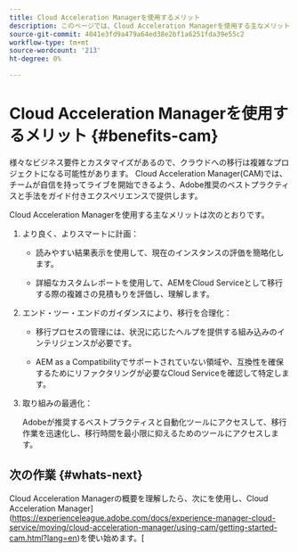 ```yaml
---
title: Cloud Acceleration Managerを使用するメリット
description: このページでは、Cloud Acceleration Managerを使用する主なメリットについて説明します。
source-git-commit: 4041e3fd9a479a64ed38e2bf1a6251fda39e55c2
workflow-type: tm+mt
source-wordcount: '213'
ht-degree: 0%

---
```



# Cloud Acceleration Managerを使用するメリット {#benefits-cam}

様々なビジネス要件とカスタマイズがあるので、クラウドへの移行は複雑なプロジェクトになる可能性があります。 Cloud Acceleration Manager(CAM)では、チームが自信を持ってライブを開始できるよう、Adobe推奨のベストプラクティスと手法をガイド付きエクスペリエンスで提供します。

Cloud Acceleration Managerを使用する主なメリットは次のとおりです。

1. より良く、よりスマートに計画：

   * 読みやすい結果表示を使用して、現在のインスタンスの評価を簡略化します。

   * 詳細なカスタムレポートを使用して、AEMをCloud Serviceとして移行する際の複雑さの見積もりを評価し、理解します。

1. エンド・ツー・エンドのガイダンスにより、移行を合理化：

   * 移行プロセスの管理には、状況に応じたヘルプを提供する組み込みのインテリジェンスが必要です。

   * AEM as a Compatibilityでサポートされていない領域や、互換性を確保するためにリファクタリングが必要なCloud Serviceを確認して特定します。

1. 取り組みの最適化：

   Adobeが推奨するベストプラクティスと自動化ツールにアクセスして、移行作業を迅速化し、移行時間を最小限に抑えるためのツールにアクセスします。

## 次の作業 {#whats-next}

Cloud Acceleration Managerの概要を理解したら、次にを使用し、Cloud Acceleration Manager](https://experienceleague.adobe.com/docs/experience-manager-cloud-service/moving/cloud-acceleration-manager/using-cam/getting-started-cam.html?lang=en)を使い始めます。[